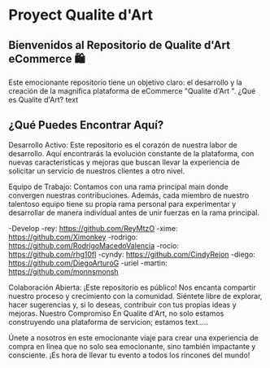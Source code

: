 # Proyect Qualite d'Art
## Bienvenidos al Repositorio de Qualite d'Art eCommerce 🛍️


Este emocionante repositorio tiene un objetivo claro: el desarrollo y la creación de la magnífica plataforma de eCommerce "Qualite d'Art ". ¿Qué es Qualite d'Art? text

## ¿Qué Puedes Encontrar Aquí?
Desarrollo Activo: Este repositorio es el corazón de nuestra labor de desarrollo. Aquí encontrarás la evolución constante de la plataforma, con nuevas características y mejoras que buscan llevar la experiencia de solicitar un servicio de nuestros clientes a otro nivel.

Equipo de Trabajo: Contamos con una rama principal main donde convergen nuestras contribuciones. Además, cada miembro de nuestro talentoso equipo tiene su propia rama personal para experimentar y desarrollar de manera individual antes de unir fuerzas en la rama principal.


-Develop 
  -rey: https://github.com/ReyMtzO
  -xime: https://github.com/Ximonkey
  -rodrigo: https://github.com/RodrigoMacedoValencia
  -rocio: https://github.com/rhg10fl
  -cyndy: https://github.com/CindyRejon
  -diego: https://github.com/DiegoArturoG
  -uriel
  -martin: https://github.com/monnsmonsh

Colaboración Abierta: ¡Este repositorio es público! Nos encanta compartir nuestro proceso y crecimiento con la comunidad. Siéntete libre de explorar, hacer sugerencias y, si lo deseas, contribuir con tus propias ideas y mejoras.
Nuestro Compromiso
En Qualite d'Art, no solo estamos construyendo una plataforma de servicion; estamos  text.....

Únete a nosotros en este emocionante viaje para crear una experiencia de compra en línea que no solo sea emocionante, sino también impactante y consciente. ¡Es hora de llevar  tu evento a todos los rincones del mundo!
